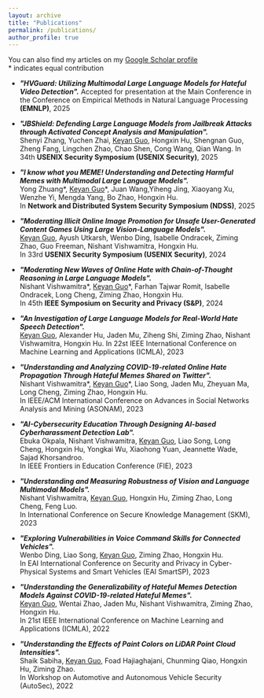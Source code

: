 ```yaml
---
layout: archive
title: "Publications"
permalink: /publications/
author_profile: true
---
```


You can also find my articles on my [Google Scholar profile](https://scholar.google.com/citations?user=B8ectpwAAAAJ&hl=en)  
\* indicates equal contribution

- ***"HVGuard: Utilizing Multimodal Large Language Models for Hateful Video Detection".*** 
  Accepted for presentation at the Main Conference in the Conference on Empirical Methods in Natural Language Processing **(EMNLP)**, 2025

- ***"JBShield: Defending Large Language Models from Jailbreak Attacks through Activated Concept Analysis and Manipulation".***  
  Shenyi Zhang, Yuchen Zhai, <u>Keyan Guo</u>, Hongxin Hu, Shengnan Guo, Zheng Fang, Lingchen Zhao, Chao Shen, Cong Wang, Qian Wang.
  In 34th **USENIX Security Symposium (USENIX Security)**, 2025

- ***"I know what you MEME! Understanding and Detecting Harmful Memes with Multimodal Large Language Models".***  
  Yong Zhuang\*, <u>Keyan Guo</u>\*, Juan Wang,Yiheng Jing, Xiaoyang Xu, Wenzhe Yi, Mengda Yang, Bo Zhao, Hongxin Hu.  
  In **Network and Distributed System Security Symposium (NDSS)**, 2025

- ***"Moderating Illicit Online Image Promotion for Unsafe User-Generated Content Games Using Large Vision-Language Models".***  
  <u>Keyan Guo</u>, Ayush Utkarsh, Wenbo Ding, Isabelle Ondracek, Ziming Zhao, Guo Freeman, Nishant Vishwamitra, Hongxin Hu.  
  In 33rd **USENIX Security Symposium (USENIX Security)**, 2024

- ***"Moderating New Waves of Online Hate with Chain-of-Thought Reasoning in Large Language Models".***  
  Nishant Vishwamitra\*, <u>Keyan Guo</u>\*, Farhan Tajwar Romit, Isabelle Ondracek, Long Cheng, Ziming Zhao, Hongxin Hu.  
  In 45th **IEEE Symposium on Security and Privacy (S&P)**, 2024

- ***"An Investigation of Large Language Models for Real-World Hate Speech Detection".***  
  <u>Keyan Guo</u>, Alexander Hu, Jaden Mu, Ziheng Shi, Ziming Zhao, Nishant Vishwamitra, Hongxin Hu.
  In 22st IEEE International Conference on Machine Learning and Applications (ICMLA), 2023

- ***"Understanding and Analyzing COVID-19-related Online Hate Propagation Through Hateful Memes Shared on Twitter".***  
Nishant Vishwamitra\*, <u>Keyan Guo</u>\*, Liao Song, Jaden Mu, Zheyuan Ma, Long Cheng, Ziming Zhao, Hongxin Hu.   
 In IEEE/ACM International Conference on Advances in Social Networks Analysis and Mining (ASONAM), 2023

-  ***"AI-Cybersecurity Education Through Designing AI-based Cyberharassment Detection Lab".***  
Ebuka Okpala, Nishant Vishwamitra, <u>Keyan Guo</u>, Liao Song, Long Cheng, Hongxin Hu, Yongkai Wu, Xiaohong Yuan, Jeannette Wade, Sajad Khorsandroo.  
 In IEEE Frontiers in Education Conference (FIE), 2023

- ***"Understanding and Measuring Robustness of Vision and Language Multimodal Models".***  
Nishant Vishwamitra, <u>Keyan Guo</u>, Hongxin Hu, Ziming Zhao, Long Cheng, Feng Luo.  
In International Conference on Secure Knowledge Management (SKM), 2023

- ***"Exploring Vulnerabilities in Voice Command Skills for Connected Vehicles".***  
Wenbo Ding, Liao Song, <u>Keyan Guo</u>, Ziming Zhao, Hongxin Hu.    
In EAI International Conference on Security and Privacy in Cyber-Physical Systems and Smart Vehicles (EAI SmartSP), 2023

- ***"Understanding the Generalizability of Hateful Memes Detection Models Against COVID-19-related Hateful Memes".***  
<u>Keyan Guo</u>, Wentai Zhao, Jaden Mu, Nishant Vishwamitra, Ziming Zhao, Hongxin Hu.  
 In 21st IEEE International Conference on Machine Learning and Applications (ICMLA), 2022

 - ***"Understanding the Effects of Paint Colors on LiDAR Point Cloud Intensities".***  
Shaik Sabiha, <u>Keyan Guo</u>, Foad Hajiaghajani, Chunming Qiao, Hongxin Hu, Ziming Zhao.   
In Workshop on Automotive and Autonomous Vehicle Security (AutoSec), 2022

